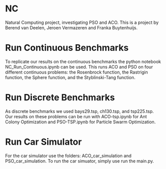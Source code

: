 # NC
Natural Computing project, investigating PSO and ACO. This is a project by Berend van Deelen, Jeroen Vermazeren and Franka Buytenhuijs. 

# Run Continuous Benchmarks
To replicate our results on the continuous benchmarks the python notebook NC_Run_Continuous.ipynb can be used. This runs ACO and PSO on four different continuous problems: the Rosenbrock function, the Rastrigin function, the Sphere function, and the Styblinski-Tang function.

# Run Discrete Benchmarks 
As discrete benchmarks we used bays29.tsp, ch130.tsp, and tsp225.tsp. Our results on these problems can be run with ACO-tsp.ipynb for Ant Colony Optimization and PSO-TSP.ipynb for Particle Swarm Optimization. 

# Run Car Simulator
For the car simulator use the folders: ACO_car_simulation and PSO_car_simulation. To run the car simuator, simply use run the main.py. 

